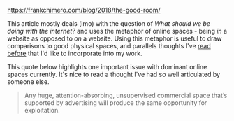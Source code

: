 https://frankchimero.com/blog/2018/the-good-room/

This article mostly deals (imo) with the question of *What should we be doing with the internet?* and uses the metaphor of online spaces - being *in* a website as opposed to *on* a website. Using this metaphor is useful to draw comparisons to good physical spaces, and parallels thoughts I've [read before](http://www--arc.com "Webdesign as architecture") that I'd like to incorporate into my work.

This quote below highlights one important issue with dominant online spaces currently.
It's nice to read a thought I've had so well articulated by someone else.

> Any huge, attention-absorbing, unsupervised commercial space that’s supported by advertising will produce the same opportunity for exploitation.
